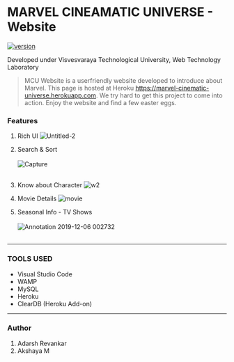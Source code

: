 # MARVEL CINEAMATIC UNIVERSE - Website
[![version](https://img.shields.io/badge/version-1.0.1-yellow.svg)](https://semver.org)


Developed under Visvesvaraya Technological University, Web Technology Laboratory

> MCU Website is a userfriendly website developed to introduce about Marvel. This page is hosted at Heroku https://marvel-cinematic-universe.herokuapp.com. We try hard to get this project to come into action. Enjoy the website and find a few easter eggs.

### Features
1. Rich UI
![Untitled-2](https://user-images.githubusercontent.com/48080453/70263451-642a3680-17bc-11ea-978f-20c95f043251.png)

1. Search & Sort<br><br>
![Capture](https://user-images.githubusercontent.com/48080453/70264114-d2232d80-17bd-11ea-84da-a19cb4d8e04d.PNG)<br><br>

1. Know about Character
![w2](https://user-images.githubusercontent.com/48080453/70265190-e49e6680-17bf-11ea-8022-895f2ef23b8b.png)

1. Movie Details
![movie](https://user-images.githubusercontent.com/48080453/70265859-490df580-17c1-11ea-9173-a70ee4eef7ab.png)

1. Seasonal Info - TV Shows<br><br>
![Annotation 2019-12-06 002732](https://user-images.githubusercontent.com/48080453/70264839-385c8000-17bf-11ea-9aff-cbcfd36b0cf4.jpg)
<br><br>
<hr>

### TOOLS USED
- Visual Studio Code
- WAMP
- MySQL
- Heroku
- ClearDB (Heroku Add-on)
<hr>

### Author
1. Adarsh Revankar
1. Akshaya M
